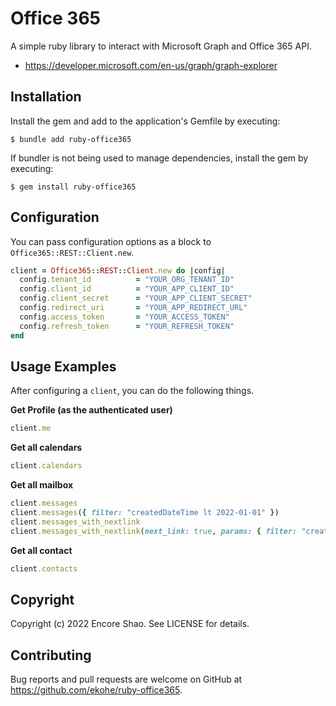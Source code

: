 # Office 365

A simple ruby library to interact with Microsoft Graph and Office 365 API.

- https://developer.microsoft.com/en-us/graph/graph-explorer

## Installation

Install the gem and add to the application's Gemfile by executing:

    $ bundle add ruby-office365

If bundler is not being used to manage dependencies, install the gem by executing:

    $ gem install ruby-office365

## Configuration

You can pass configuration options as a block to `Office365::REST::Client.new`.

```ruby
client = Office365::REST::Client.new do |config|
  config.tenant_id          = "YOUR_ORG_TENANT_ID"
  config.client_id          = "YOUR_APP_CLIENT_ID"
  config.client_secret      = "YOUR_APP_CLIENT_SECRET"
  config.redirect_uri       = "YOUR_APP_REDIRECT_URL"
  config.access_token       = "YOUR_ACCESS_TOKEN"
  config.refresh_token      = "YOUR_REFRESH_TOKEN"
end
```

## Usage Examples

After configuring a `client`, you can do the following things.

**Get Profile (as the authenticated user)**

```ruby
client.me
```

**Get all calendars**

```ruby
client.calendars
```

**Get all mailbox**

```ruby
client.messages
client.messages({ filter: "createdDateTime lt 2022-01-01" })
client.messages_with_nextlink
client.messages_with_nextlink(next_link: true, params: { filter: "createdDateTime lt 2022-01-01" })
```

**Get all contact**

```ruby
client.contacts
```

## Copyright

Copyright (c) 2022 Encore Shao. See LICENSE for details.

## Contributing

Bug reports and pull requests are welcome on GitHub at https://github.com/ekohe/ruby-office365.
